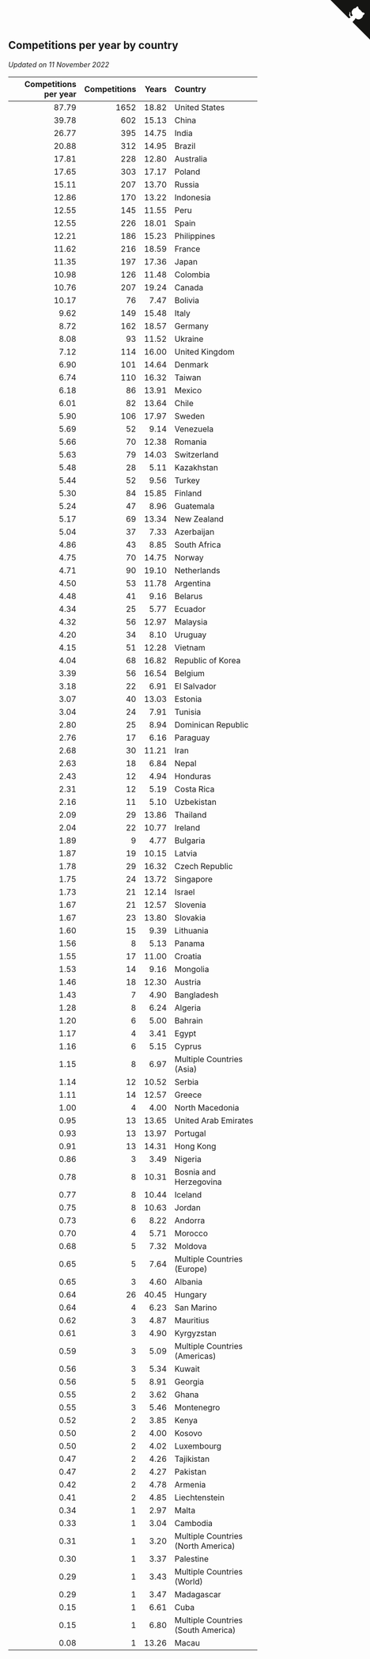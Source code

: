 ## Competitions per year by country

*Updated on 11 November 2022*

| Competitions per year | Competitions | Years | Country |
| ---: | ---: | ---: | :--- |
| 87.79 | 1652 | 18.82 | United States |
| 39.78 | 602 | 15.13 | China |
| 26.77 | 395 | 14.75 | India |
| 20.88 | 312 | 14.95 | Brazil |
| 17.81 | 228 | 12.80 | Australia |
| 17.65 | 303 | 17.17 | Poland |
| 15.11 | 207 | 13.70 | Russia |
| 12.86 | 170 | 13.22 | Indonesia |
| 12.55 | 145 | 11.55 | Peru |
| 12.55 | 226 | 18.01 | Spain |
| 12.21 | 186 | 15.23 | Philippines |
| 11.62 | 216 | 18.59 | France |
| 11.35 | 197 | 17.36 | Japan |
| 10.98 | 126 | 11.48 | Colombia |
| 10.76 | 207 | 19.24 | Canada |
| 10.17 | 76 | 7.47 | Bolivia |
| 9.62 | 149 | 15.48 | Italy |
| 8.72 | 162 | 18.57 | Germany |
| 8.08 | 93 | 11.52 | Ukraine |
| 7.12 | 114 | 16.00 | United Kingdom |
| 6.90 | 101 | 14.64 | Denmark |
| 6.74 | 110 | 16.32 | Taiwan |
| 6.18 | 86 | 13.91 | Mexico |
| 6.01 | 82 | 13.64 | Chile |
| 5.90 | 106 | 17.97 | Sweden |
| 5.69 | 52 | 9.14 | Venezuela |
| 5.66 | 70 | 12.38 | Romania |
| 5.63 | 79 | 14.03 | Switzerland |
| 5.48 | 28 | 5.11 | Kazakhstan |
| 5.44 | 52 | 9.56 | Turkey |
| 5.30 | 84 | 15.85 | Finland |
| 5.24 | 47 | 8.96 | Guatemala |
| 5.17 | 69 | 13.34 | New Zealand |
| 5.04 | 37 | 7.33 | Azerbaijan |
| 4.86 | 43 | 8.85 | South Africa |
| 4.75 | 70 | 14.75 | Norway |
| 4.71 | 90 | 19.10 | Netherlands |
| 4.50 | 53 | 11.78 | Argentina |
| 4.48 | 41 | 9.16 | Belarus |
| 4.34 | 25 | 5.77 | Ecuador |
| 4.32 | 56 | 12.97 | Malaysia |
| 4.20 | 34 | 8.10 | Uruguay |
| 4.15 | 51 | 12.28 | Vietnam |
| 4.04 | 68 | 16.82 | Republic of Korea |
| 3.39 | 56 | 16.54 | Belgium |
| 3.18 | 22 | 6.91 | El Salvador |
| 3.07 | 40 | 13.03 | Estonia |
| 3.04 | 24 | 7.91 | Tunisia |
| 2.80 | 25 | 8.94 | Dominican Republic |
| 2.76 | 17 | 6.16 | Paraguay |
| 2.68 | 30 | 11.21 | Iran |
| 2.63 | 18 | 6.84 | Nepal |
| 2.43 | 12 | 4.94 | Honduras |
| 2.31 | 12 | 5.19 | Costa Rica |
| 2.16 | 11 | 5.10 | Uzbekistan |
| 2.09 | 29 | 13.86 | Thailand |
| 2.04 | 22 | 10.77 | Ireland |
| 1.89 | 9 | 4.77 | Bulgaria |
| 1.87 | 19 | 10.15 | Latvia |
| 1.78 | 29 | 16.32 | Czech Republic |
| 1.75 | 24 | 13.72 | Singapore |
| 1.73 | 21 | 12.14 | Israel |
| 1.67 | 21 | 12.57 | Slovenia |
| 1.67 | 23 | 13.80 | Slovakia |
| 1.60 | 15 | 9.39 | Lithuania |
| 1.56 | 8 | 5.13 | Panama |
| 1.55 | 17 | 11.00 | Croatia |
| 1.53 | 14 | 9.16 | Mongolia |
| 1.46 | 18 | 12.30 | Austria |
| 1.43 | 7 | 4.90 | Bangladesh |
| 1.28 | 8 | 6.24 | Algeria |
| 1.20 | 6 | 5.00 | Bahrain |
| 1.17 | 4 | 3.41 | Egypt |
| 1.16 | 6 | 5.15 | Cyprus |
| 1.15 | 8 | 6.97 | Multiple Countries (Asia) |
| 1.14 | 12 | 10.52 | Serbia |
| 1.11 | 14 | 12.57 | Greece |
| 1.00 | 4 | 4.00 | North Macedonia |
| 0.95 | 13 | 13.65 | United Arab Emirates |
| 0.93 | 13 | 13.97 | Portugal |
| 0.91 | 13 | 14.31 | Hong Kong |
| 0.86 | 3 | 3.49 | Nigeria |
| 0.78 | 8 | 10.31 | Bosnia and Herzegovina |
| 0.77 | 8 | 10.44 | Iceland |
| 0.75 | 8 | 10.63 | Jordan |
| 0.73 | 6 | 8.22 | Andorra |
| 0.70 | 4 | 5.71 | Morocco |
| 0.68 | 5 | 7.32 | Moldova |
| 0.65 | 5 | 7.64 | Multiple Countries (Europe) |
| 0.65 | 3 | 4.60 | Albania |
| 0.64 | 26 | 40.45 | Hungary |
| 0.64 | 4 | 6.23 | San Marino |
| 0.62 | 3 | 4.87 | Mauritius |
| 0.61 | 3 | 4.90 | Kyrgyzstan |
| 0.59 | 3 | 5.09 | Multiple Countries (Americas) |
| 0.56 | 3 | 5.34 | Kuwait |
| 0.56 | 5 | 8.91 | Georgia |
| 0.55 | 2 | 3.62 | Ghana |
| 0.55 | 3 | 5.46 | Montenegro |
| 0.52 | 2 | 3.85 | Kenya |
| 0.50 | 2 | 4.00 | Kosovo |
| 0.50 | 2 | 4.02 | Luxembourg |
| 0.47 | 2 | 4.26 | Tajikistan |
| 0.47 | 2 | 4.27 | Pakistan |
| 0.42 | 2 | 4.78 | Armenia |
| 0.41 | 2 | 4.85 | Liechtenstein |
| 0.34 | 1 | 2.97 | Malta |
| 0.33 | 1 | 3.04 | Cambodia |
| 0.31 | 1 | 3.20 | Multiple Countries (North America) |
| 0.30 | 1 | 3.37 | Palestine |
| 0.29 | 1 | 3.43 | Multiple Countries (World) |
| 0.29 | 1 | 3.47 | Madagascar |
| 0.15 | 1 | 6.61 | Cuba |
| 0.15 | 1 | 6.80 | Multiple Countries (South America) |
| 0.08 | 1 | 13.26 | Macau |


<a href="https://github.com/jonatanklosko/wca_statistics" class="github-corner" aria-label="View source on Github"><svg width="80" height="80" viewBox="0 0 250 250" style="fill:#151513; color:#fff; position: absolute; top: 0; border: 0; right: 0;" aria-hidden="true"><path d="M0,0 L115,115 L130,115 L142,142 L250,250 L250,0 Z"></path><path d="M128.3,109.0 C113.8,99.7 119.0,89.6 119.0,89.6 C122.0,82.7 120.5,78.6 120.5,78.6 C119.2,72.0 123.4,76.3 123.4,76.3 C127.3,80.9 125.5,87.3 125.5,87.3 C122.9,97.6 130.6,101.9 134.4,103.2" fill="currentColor" style="transform-origin: 130px 106px;" class="octo-arm"></path><path d="M115.0,115.0 C114.9,115.1 118.7,116.5 119.8,115.4 L133.7,101.6 C136.9,99.2 139.9,98.4 142.2,98.6 C133.8,88.0 127.5,74.4 143.8,58.0 C148.5,53.4 154.0,51.2 159.7,51.0 C160.3,49.4 163.2,43.6 171.4,40.1 C171.4,40.1 176.1,42.5 178.8,56.2 C183.1,58.6 187.2,61.8 190.9,65.4 C194.5,69.0 197.7,73.2 200.1,77.6 C213.8,80.2 216.3,84.9 216.3,84.9 C212.7,93.1 206.9,96.0 205.4,96.6 C205.1,102.4 203.0,107.8 198.3,112.5 C181.9,128.9 168.3,122.5 157.7,114.1 C157.9,116.9 156.7,120.9 152.7,124.9 L141.0,136.5 C139.8,137.7 141.6,141.9 141.8,141.8 Z" fill="currentColor" class="octo-body"></path></svg></a><style>.github-corner:hover .octo-arm{animation:octocat-wave 560ms ease-in-out}@keyframes octocat-wave{0%,100%{transform:rotate(0)}20%,60%{transform:rotate(-25deg)}40%,80%{transform:rotate(10deg)}}@media (max-width:500px){.github-corner:hover .octo-arm{animation:none}.github-corner .octo-arm{animation:octocat-wave 560ms ease-in-out}}</style>
